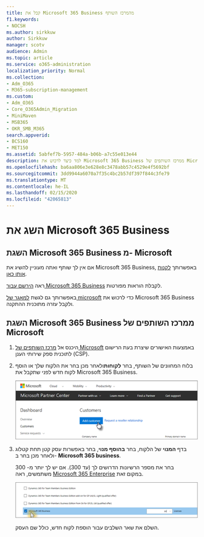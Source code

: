 ```yaml
---
title: קבל את Microsoft 365 Business מהמרכז השותף
f1.keywords:
- NOCSH
ms.author: sirkkuw
author: Sirkkuw
manager: scotv
audience: Admin
ms.topic: article
ms.service: o365-administration
localization_priority: Normal
ms.collection:
- Adm_O365
- M365-subscription-management
ms.custom:
- Adm_O365
- Core_O365Admin_Migration
- MiniMaven
- MSB365
- OKR_SMB_M365
search.appverid:
- BCS160
- MET150
ms.assetid: 5abfef7b-5957-484a-b06b-a7c55e013e44
description: למד כיצד לרכוש את Microsoft 365 Business ממרכז השותפים של Microsoft.
ms.openlocfilehash: ba6aa806e3e628e8c3478abb57c4529e4f5692bf
ms.sourcegitcommit: 3dd9944a6070a7f35c4bc2b57df397f844c3fe79
ms.translationtype: MT
ms.contentlocale: he-IL
ms.lasthandoff: 02/15/2020
ms.locfileid: "42065813"
---
```

# <a name="get-microsoft-365-business"></a>השג את Microsoft 365 Business

## <a name="get-microsoft-365-business-from-microsoft"></a>השגת Microsoft 365 Business מ- Microsoft

אם אין לך שותף ואתה מעוניין להשיג את Microsoft 365 Business, באפשרותך [לקנות אותו כאן](https://www.microsoft.com/en-US/microsoft-365/business).

ראה [הירשם עבור Microsoft 365 Business](sign-up.md) לקבלת הוראות מפורטות.

באפשרותך גם לגשת [למאגר של microsoft](https://www.microsoft.com/en-us/store/locations/find-a-store?icid=en_US_Store_UH_FAS) כדי לרכוש את Microsoft 365 Business ולקבל עזרה מתוכנית ההתקנה.
  
## <a name="get-microsoft-365-business-from-microsoft-partner-center"></a>השגת Microsoft 365 Business ממרכז השותפים של Microsoft

1. היכנס אל [מרכז השותפים של Microsoft](https://go.microsoft.com/fwlink/p/?linkid=849910) באמצעות האישורים שיצרת בעת הרישום לתוכנית ספק שירותי הענן (CSP). 
    
2. בלוח המחוונים של השותף, בחר **לקוחות**ולאחר מכן בחר את הלקוח שלך או הוסף לקוח חדש לפני שתקבל את Microsoft 365 Business.
    
    ![במרכז השותפים של Microsoft, הוסף לקוח.](../media/ec807d07-bbd2-411f-8fe1-c644cf9a3882.png)
  
3. בדף **המנוי** של הלקוח, בחר **בהוסף מנוי**, בחר באפשרות עסק קטן תחת קטלוג ולאחר מכן בחר ב- **Microsoft 365 business**.
    
    בחר את מספר הרשיונות הדרושים לך (עד 300). אם יש לך יותר מ- 300 משתמשים, ראה [Microsoft 365 Enterprise](https://go.microsoft.com/fwlink/p/?linkid=862316) במקום זאת. 
    
    ![בדף המנוי החדש, בחר בעסק קטן.](../media/52d99e89-2175-4974-84bb-dd626048541b.png)
  
    השלם את שאר השלבים עבור הוספת לקוח חדש, כולל שם העסק.
    


